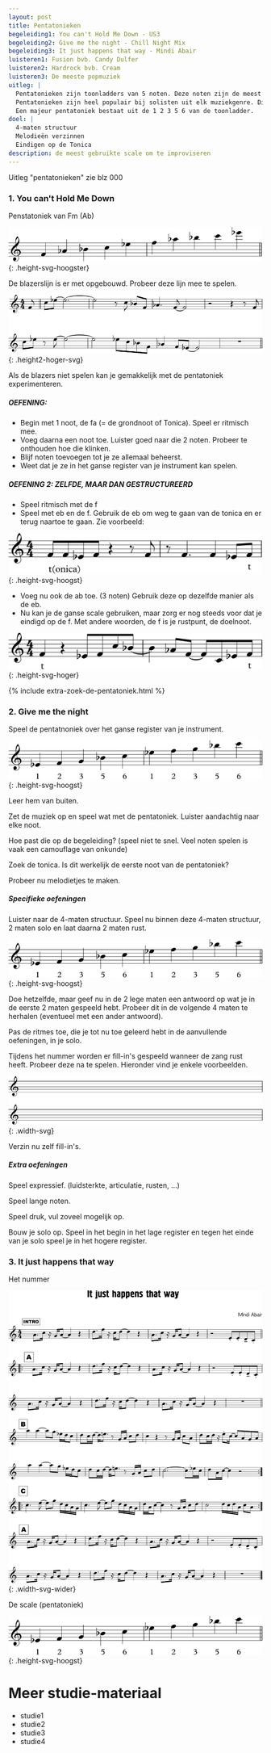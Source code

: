 ```yaml
---
layout: post
title: Pentatonieken
begeleiding1: You can't Hold Me Down - US3
begeleiding2: Give me the night - Chill Night Mix
begeleiding3: It just happens that way - Mindi Abair
luisteren1: Fusion bvb. Candy Dulfer
luisteren2: Hardrock bvb. Cream
luisteren3: De meeste popmuziek
uitleg: |
  Pentatonieken zijn toonladders van 5 noten. Deze noten zijn de meest consonante noten uit een toonladder.
  Pentatonieken zijn heel populair bij solisten uit elk muziekgenre. Dit is omdat het makkelijk is om er melodieën met te maken. De noten lijken bij elkaar te horen en eens ze gespeeld zijn in de solo wil het gehoor, van de solist en de luisteraar, niets anders meer.
  Een majeur pentatoniek bestaat uit de 1 2 3 5 6 van de toonladder.
doel: |
  4-maten structuur
  Melodieën verzinnen
  Eindigen op de Tonica
description: de meest gebruikte scale om te improviseren
---
```


Uitleg "pentatonieken" zie blz 000

### 1. You can't Hold Me Down

Penstatoniek van Fm (Ab)

![You can't hold me down scale](/assets/img/02-pe/IB-pentatonieken-YCHMD-scale.svg "You can't hold me down scale"){: .height-svg-hoogster}

De blazerslijn is er met opgebouwd. Probeer deze lijn mee te spelen.

![You can't hold me down blazers](/assets/img/02-pe/IB-pentatonieken-YCHMD-blazers.svg "You can't hold me down blazers"){: .height2-hoger-svg}

Als de blazers niet spelen kan je gemakkelijk met de pentatoniek experimenteren.

##### OEFENING:

<ul class="disc">
  <li>Begin met 1 noot, de fa (= de grondnoot of Tonica). Speel er ritmisch mee.</li>
  <li>Voeg daarna een noot toe. Luister goed naar die 2 noten. Probeer te onthouden hoe die klinken.</li>
  <li>Blijf noten toevoegen tot je ze allemaal beheerst.</li>
  <li>Weet dat je ze in het ganse register van je instrument kan spelen.</li>
</ul>

##### OEFENING 2: ZELFDE, MAAR DAN GESTRUCTUREERD

<ul class="disc">
  <li>Speel ritmisch met de f</li>
  <li>Speel met eb en de f. Gebruik de eb om weg te gaan van de tonica en er terug naartoe te gaan. Zie voorbeeld:</li>
</ul>

![You can't hold me down](/assets/img/02-pe/IB-pentatonieken-YCHMD-f-eb.svg "You can't hold me down solo met f en eb"){: .height-svg-hoogst}

<ul class="disc">
  <li>Voeg nu ook de ab toe. (3 noten) Gebruik deze op dezelfde manier als de eb.</li>
  <li>Nu kan je de ganse scale gebruiken, maar zorg er nog steeds voor dat je eindigd op de f. Met andere woorden, de f is je rustpunt, de doelnoot.</li>
</ul>

![You can't hold me down](/assets/img/02-pe/IB-pentatonieken-YCHMD-voorbeeld-solo.svg "You can't hold me down voorbeeld solo"){: .height-svg-hoger}

{% include extra-zoek-de-pentatoniek.html %}

### 2. Give me the night

Speel de pentatnoniek over het ganse register van je instrument.

![It just happens that way](/assets/img/02-pe/IB-pentatonieken-scale.svg "It just happens that way scale"){: .height-svg-hoogst}

Leer hem van buiten.

Zet de muziek op en speel wat met de pentatoniek. Luister aandachtig naar elke noot.

Hoe past die op de begeleiding? (speel niet te snel. Veel noten spelen is vaak een camouflage van onkunde)

Zoek de tonica. Is dit werkelijk de eerste noot van de pentatoniek?

Probeer nu melodietjes te maken.

##### Specifieke oefeningen

Luister naar de 4-maten structuur.
Speel nu binnen deze 4-maten structuur, 2 maten solo en laat daarna 2 maten rust.

![Give me the night - pentatoniek](/assets/img/02-pe/IB-pentatonieken-scale.svg "Give me the night - pentatoniek"){: .height-svg-hoogst}

Doe hetzelfde, maar geef nu in de 2 lege maten een antwoord op wat je in de eerste 2 maten gespeeld hebt. Probeer dit in de volgende 4 maten te herhalen (eventueel met een ander antwoord).

Pas de ritmes toe, die je tot nu toe geleerd hebt in de aanvullende oefeningen, in je solo.

Tijdens het nummer worden er fill-in's gespeeld wanneer de zang rust heeft. Probeer deze na te spelen. Hieronder vind je enkele voorbeelden.

![Give me the night](/assets/img/01-4n/IB-IM-4-noten-lege-notenbalken.svg "give me the night fill-in's "){: .width-svg}

Verzin nu zelf fill-in's.

##### Extra oefeningen

Speel expressief. (luidsterkte, articulatie, rusten, ...)

Speel lange noten.

Speel druk, vul zoveel mogelijk op.

Bouw je solo op. Speel in het begin in het lage register en tegen het einde van je solo speel je in het hogere register.

### 3. It just happens that way

Het nummer

![It just happens that way](/assets/img/02-pe/IB-pentatonieken-itJustHappensThatWay.svg "It just happens that way"){: .width-svg-wider}

De scale (pentatoniek)

![It just happens that way](/assets/img/02-pe/IB-pentatonieken-scale.svg "It just happens that way scale"){: .height-svg-hoogst}

<div class="verdere-studie">
  <h1 class="small-h2">Meer studie-materiaal</h1>
  <ul class="two-column">
    <li>studie1</li>
    <li>studie2</li>
    <li>studie3</li>
    <li>studie4</li>
  </ul>
</div>
